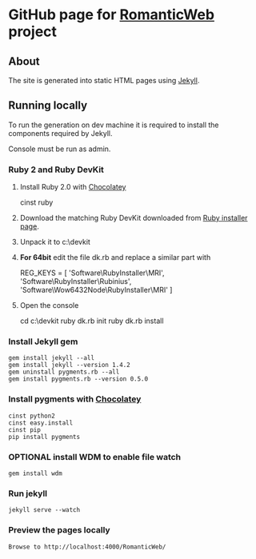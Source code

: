 # GitHub page for [RomanticWeb](http://github.org/MakoLab/RomanticWeb) project

## About

The site is generated into static HTML pages using [Jekyll](http://jekyllrb.com).

## Running locally

To run the generation on dev machine it is required to install the components required by Jekyll. 

Console must be run as admin.

### Ruby 2 and Ruby DevKit

1. Install Ruby 2.0 with [Chocolatey](http://chocolatey.org)

    cinst ruby

2. Download the matching Ruby DevKit downloaded from [Ruby installer page](http://rubyinstaller.org/downloads/). 
3. Unpack it to c:\devkit
4. **For 64bit** edit the file dk.rb and replace a similar part with

    REG_KEYS = [
      'Software\RubyInstaller\MRI',
      'Software\RubyInstaller\Rubinius',
      'Software\Wow6432Node\RubyInstaller\MRI'
    ]
	
5. Open the console 

    cd c:\devkit
    ruby dk.rb init
    ruby dk.rb install
	
### Install Jekyll gem

    gem install jekyll --all
    gem install jekyll --version 1.4.2
    gem uninstall pygments.rb --all
    gem install pygments.rb --version 0.5.0
	
### Install pygments with [Chocolatey](http://chocolatey.org)

    cinst python2
    cinst easy.install
    cinst pip
    pip install pygments
	
### **OPTIONAL** install WDM to enable file watch

    gem install wdm
	
### Run jekyll

    jekyll serve --watch
    
### Preview the pages locally

    Browse to http://localhost:4000/RomanticWeb/
